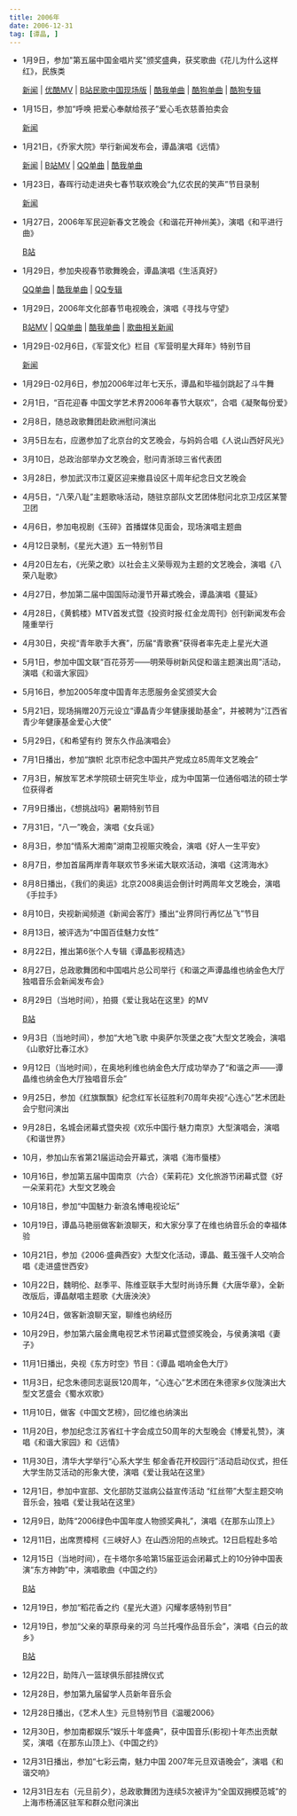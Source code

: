 ```yaml
---
title: 2006年
date: 2006-12-31
tag: [谭晶, ]
---
```


- 1月9日，参加"第五届中国金唱片奖"颁奖盛典，获奖歌曲《花儿为什么这样红》，民族类

    [新闻](http://www.cnr.cn/news/t20051215_504142043.html) | [优酷MV](https://v.youku.com/v_show/id_XNzc4MzI1NDk2.html) | [B站民歌中国现场版](https://www.bilibili.com/video/av21145735/?p=47) | [酷我单曲](http://bd.kuwo.cn/yinyue/169050) | [酷狗单曲](http://www.kugou.com/song/2enq12.html) | [酷狗专辑](https://www.kugou.com/album/490331.html)

- 1月15日，参加“呼唤 把爱心奉献给孩子”爱心毛衣慈善拍卖会

    [新闻](http://news.163.com/06/0116/08/27IUK3LE0001122B.html)

- 1月21日，《乔家大院》举行新闻发布会，谭晶演唱《远情》

    [新闻](http://ent.sina.com.cn/v/m/2006-03-04/08481004804.html) | [B站MV](https://www.bilibili.com/video/av21145735/?p=61) | [QQ单曲](https://y.qq.com/n/yqq/song/001xhQby0CFlu0.html) | [酷我单曲](http://bd.kuwo.cn/yinyue/138048) 

- 1月23日，春晖行动走进央七春节联欢晚会“九亿农民的笑声”节目录制

    [新闻](http://www.cctv.com/program/xcdsj_new/topic/agriculture/C15233/20060124/101026.shtml)

- 1月27日，2006年军民迎新春文艺晚会《和谐花开神州美》，演唱《和平进行曲》

    [B站](https://www.bilibili.com/video/av21145735/?p=55)

<!-- more -->

- 1月29日，参加央视春节歌舞晚会，谭晶演唱《生活真好》

    [QQ单曲](https://y.qq.com/n/yqq/song/004LJxly3E3L9Q.html) | [酷我单曲](http://bd.kuwo.cn/yinyue/3187283) | [QQ专辑](https://y.qq.com/n/yqq/album/001ERJe13LMtkh.html)

- 1月29日，2006年文化部春节电视晚会，演唱《寻找与守望》

    [B站MV](https://www.bilibili.com/video/av21145735/?p=56) | [QQ单曲](https://y.qq.com/n/yqq/song/002ClVVB2h95Zv.html) | [酷我单曲](http://bd.kuwo.cn/yinyue/7051467) | [歌曲相关新闻](http://www.chinanews.com/df/news/2010/06-12/2341088.shtml)

- 1月29日-02月6日，《军营文化》栏目《军营明星大拜年》特别节目

    [新闻](http://ent.sina.com.cn/x/2006-01-24/1206970213.html)

- 1月29日-02月6日，参加2006年过年七天乐，谭晶和毕福剑跳起了斗牛舞

- 2月1日，“百花迎春 中国文学艺术界2006年春节大联欢”，合唱《凝聚每份爱》

- 2月8日，随总政歌舞团赴欧洲慰问演出

- 3月5日左右，应邀参加了北京台的文艺晚会，与妈妈合唱《人说山西好风光》

- 3月10日，总政治部举办文艺晚会，慰问青浙琼三省代表团

- 3月28日，参加武汉市江夏区迎来撤县设区十周年纪念日文艺晚会

- 4月5日，“八荣八耻”主题歌咏活动，随驻京部队文艺团体慰问北京卫戍区某警卫团

- 4月6日，参加电视剧《玉碎》首播媒体见面会，现场演唱主题曲

- 4月12日录制，《星光大道》五一特别节目

- 4月20日左右，《光荣之歌》以社会主义荣辱观为主题的文艺晚会，演唱《八荣八耻歌》

- 4月27日，参加第二届中国国际动漫节开幕式晚会，谭晶演唱《蔓延》

- 4月28日，《黄鹤楼》MTV首发式暨《投资时报·红金龙周刊》创刊新闻发布会隆重举行

- 4月30日，央视“青年歌手大赛”，历届“青歌赛”获得者率先走上星光大道

- 5月1日，参加中国文联“百花芬芳——明荣辱树新风促和谐主题演出周”活动，演唱《和谐大家园》

- 5月16日，参加2005年度中国青年志愿服务金奖颁奖大会

- 5月21日，现场捐赠20万元设立“谭晶青少年健康援助基金”，并被聘为“江西省青少年健康基金爱心大使”

- 5月29日，《和希望有约 贺东久作品演唱会》

- 7月1日播出，参加“旗帜 北京市纪念中国共产党成立85周年文艺晚会”

- 7月3日，解放军艺术学院硕士研究生毕业，成为中国第一位通俗唱法的硕士学位获得者

- 7月9日播出，《想挑战吗》暑期特别节目

- 7月31日，“八一”晚会，演唱《女兵谣》

- 8月3日，参加“情系大湘南”湖南卫视赈灾晚会，演唱《好人一生平安》

- 8月7日，参加首届两岸青年联欢节多米诺大联欢活动，演唱《这湾海水》

- 8月8日播出，《我们的奥运》北京2008奥运会倒计时两周年文艺晚会，演唱《手拉手》

- 8月10日，央视新闻频道《新闻会客厅》播出“业界同行再忆丛飞”节目

- 8月13日，被评选为“中国百佳魅力女性” 

- 8月22日，推出第6张个人专辑《谭晶影视精选》

- 8月27日，总政歌舞团和中国唱片总公司举行《和谐之声谭晶维也纳金色大厅独唱音乐会新闻发布会》

- 8月29日（当地时间），拍摄《爱让我站在这里》的MV

    [B站](https://www.bilibili.com/video/av21145735/?p=62)

- 9月3日（当地时间），参加“大地飞歌 中奥萨尔茨堡之夜”大型文艺晚会，演唱《山歌好比春江水》

- 9月12日（当地时间），在奥地利维也纳金色大厅成功举办了“和谐之声——谭晶维也纳金色大厅独唱音乐会”

- 9月25日，参加《红旗飘飘》纪念红军长征胜利70周年央视“心连心”艺术团赴会宁慰问演出

- 9月28日，名城会闭幕式暨央视《欢乐中国行·魅力南京》大型演唱会，演唱《和谐世界》

- 10月，参加山东省第21届运动会开幕式，演唱《海市蜃楼》

- 10月16日，参加第五届中国南京（六合）《茉莉花》文化旅游节闭幕式暨《好一朵茉莉花》大型文艺晚会

- 10月18日，参加“中国魅力·新浪名博电视论坛”

- 10月19日，谭晶马艳丽做客新浪聊天，和大家分享了在维也纳音乐会的幸福体验

- 10月21日，参加《2006·盛典西安》大型文化活动，谭晶、戴玉强千人交响合唱《走进盛世西安》

- 10月22日，魏明伦、赵季平、陈维亚联手大型时尚诗乐舞《大唐华章》，全新改版后，谭晶献唱主题歌《大唐泱泱》

- 10月24日，做客新浪聊天室，聊维也纳经历

- 10月29日，参加第六届金鹰电视艺术节闭幕式暨颁奖晚会，与侯勇演唱《妻子》

- 11月1日播出，央视《东方时空》节目：《谭晶 唱响金色大厅》

- 11月3日，纪念朱德同志诞辰120周年，“心连心”艺术团在朱德家乡仪陇演出大型文艺盛会《蜀水欢歌》

- 11月10日，做客《中国文艺榜》，回忆维也纳演出

- 11月20日，参加纪念江苏省红十字会成立50周年的大型晚会《博爱礼赞》，演唱《和谐大家园》和《远情》

- 11月30日，清华大学举行“心系大学生 郁金香花开校园行”活动启动仪式，担任大学生防艾活动的形象大使，演唱《爱让我站在这里》

- 12月1日，参加中宣部、文化部防艾滋病公益宣传活动 “红丝带”大型主题交响音乐会，独唱《爱让我站在这里》

- 12月9日，助阵“2006绿色中国年度人物颁奖典礼”，演唱《在那东山顶上》

- 12月11日，出席贾樟柯《三峡好人》在山西汾阳的点映式。12日启程赴多哈

- 12月15日（当地时间），在卡塔尔多哈第15届亚运会闭幕式上的10分钟中国表演“东方神韵”中，演唱歌曲《中国之约》

    [B站](https://www.bilibili.com/video/av21145735/?p=63)

- 12月19日，参加“稻花香之约《星光大道》闪耀孝感特别节目”

- 12月19日，参加“父亲的草原母亲的河 乌兰托嘎作品音乐会”，演唱《白云的故乡》

    [B站](https://www.bilibili.com/video/av21145735/?p=64)

- 12月22日，助阵八一篮球俱乐部挂牌仪式

- 12月28日，参加第九届留学人员新年音乐会

- 12月28日播出，《艺术人生》元旦特别节目《温暖2006》

- 12月30日，参加南都娱乐“娱乐十年盛典”，获中国音乐(影视)十年杰出贡献奖，演唱《在那东山顶上》、《中国之约》

- 12月31日播出，参加“七彩云南，魅力中国 2007年元旦双语晚会”，演唱《和谐交响》

- 12月31日左右（元旦前夕），总政歌舞团为连续5次被评为“全国双拥模范城”的上海市杨浦区驻军和群众慰问演出

